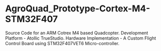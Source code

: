 # AgroQuad_Prototype-Cortex-M4-STM32F407
Source Code for an ARM Cotrex M4 based Quadcopter. Development Platform - Atollic TrueStudio. Hardware Implementation - A Custom Flight Control Board using STM32F407VET6 Micro-controller.

